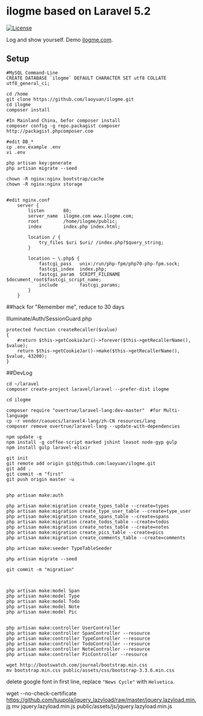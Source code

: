 # ilogme based on Laravel 5.2

[![License](https://poser.pugx.org/laravel/framework/license.svg)](https://github.com/laravel/laravel/)

Log and show yourself.
Demo [ilogme.com](http://ilogme.com/laoyuan).

## Setup

```
#MySQL Command-Line
CREATE DATABASE `ilogme` DEFAULT CHARACTER SET utf8 COLLATE utf8_general_ci;

cd /home
git clone https://github.com/laoyuan/ilogme.git
cd ilogme
composer install

#In Mainland China, befor composer install
composer config -g repo.packagist composer http://packagist.phpcomposer.com

#edit DB_*
cp .env.example .env
vi .env

php artisan key:generate
php artisan migrate --seed

chown -R nginx:nginx bootstrap/cache
chown -R nginx:nginx storage


#edit nginx.conf
    server {
        listen       80;
        server_name  ilogme.com www.ilogme.com;
        root         /home/ilogme/public;
        index        index.php index.html;

        location / {
            try_files $uri $uri/ /index.php?$query_string;
        }

        location ~ \.php$ {
            fastcgi_pass   unix:/run/php-fpm/php70-php-fpm.sock;
            fastcgi_index  index.php;
            fastcgi_param  SCRIPT_FILENAME $document_root$fastcgi_script_name;
            include        fastcgi_params;
        }
    }
```


##hack for "Remember me", reduce to 30 days

Illuminate/Auth/SessionGuard.php
```
protected function createRecaller($value)
{
    #return $this->getCookieJar()->forever($this->getRecallerName(), $value);
    return $this->getCookieJar()->make($this->getRecallerName(), $value, 43200);
}
```




##DevLog


```
cd ~/laravel
composer create-project laravel/laravel --prefer-dist ilogme

cd ilogme

composer require "overtrue/laravel-lang:dev-master"  #for Multi-language
cp -r vendor/caouecs/laravel4-lang/zh-CN resources/lang
composer remove overtrue/laravel-lang --update-with-dependencies

npm update -g
npm install -g coffee-script marked jshint leasot node-gyp gulp
npm install gulp laravel-elixir

git init
git remote add origin git@github.com:laoyuan/ilogme.git
git add .
git commit -m "first"
git push origin master -u


php artisan make:auth

php artisan make:migration create_types_table --create=types
php artisan make:migration create_type_user_table --create=type_user
php artisan make:migration create_spans_table --create=spans
php artisan make:migration create_todos_table --create=todos
php artisan make:migration create_notes_table --create=notes
php artisan make:migration create_pics_table --create=pics
php artisan make:migration create_comments_table --create=comments

php artisan make:seeder TypeTableSeeder

php artisan migrate --seed

git commit -m "migration"



php artisan make:model Span
php artisan make:model Type
php artisan make:model Todo
php artisan make:model Note
php artisan make:model Pic


php artisan make:controller UserController
php artisan make:controller SpanController --resource
php artisan make:controller TypeController --resource
php artisan make:controller TodoController --resource
php artisan make:controller NoteController --resource
php artisan make:controller PicController --resource
```

```
wget http://bootswatch.com/journal/bootstrap.min.css
mv bootstrap.min.css public/assets/css/bootstrap-3.3.6.min.css
```
delete google font in first line, replace `"News Cycle"` with `Helvetica`.


wget --no-check-certificate https://github.com/tuupola/jquery_lazyload/raw/master/jquery.lazyload.min.js
mv jquery.lazyload.min.js public/assets/js/jquery.lazyload.min.js



